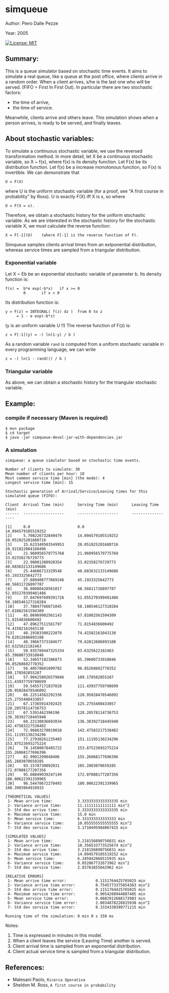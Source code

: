 
# simqueue


Author: Piero Dalle Pezze

Year: 2005

[![License: MIT](https://img.shields.io/badge/License-MIT-yellow.svg)](https://opensource.org/licenses/MIT)

## Summary:
This is a queue simulator based on stochastic time events.
It aims to simulate a real queue, like a queue at the post office,
where clients arrive in a random order. When a client arrives, s/he is
the last one who will be served. (FIFO = First In First Out). In particular
there are two stochastic factors:

- the time of arrive,
- the time of service.

Meanwhile, clients arrive and others leave.
This simulation shows when a person arrives, is ready to be served, and finally leaves.    


## About stochastic variables:
To simulate a continuous stochastic variable, we use the reversed transformation method. 
In more detail, let X be a continuous stochastic variable, so X ~ f(x), where f(x) is its 
density function. Let F(x) be its distribution function. Let f(x) be a increase monotonous 
function, so F(x) is invertible. We can demonstrate that
```
U = F(X)
```
where U is the uniform stochastic variable (for a proof, see "A first course in probability" by Ross). 
U is exactly F(X) iff X is x, so where
```
U = F(X = x).
```
Therefore, we obtain a stochastic history for the uniform stochastic variable.
As we are interested in the stochastic history for the stochastic variable X,
we must calculate the reverse function:
```
X = F[-1](U)    (where F[-1] is the reverse function of F).
```

Simqueue samples clients arrival times from an extponential distribution, whereas 
service times are sampled from a triangular distribution. 

### Exponential variable
Let X ~ Eb be an exponential stochastic variable of parameter b.
Its density function is:
```
f(x) =  b*e exp(-b*x)   if x >= 0
    	0		if x < 0
```	    
Its distribution function is:
```
y = F(z) = INTEGRAL( f(z) dz )  from 0 to z
	 = 1 - e exp(-b*z)
```
(y is an uniform variable U !!)
The reverse function of F(z) is:
```
z = F[-1](y) = -( ln(1-y) / b )
```
As a random variable `rand` is computed from a uniform stochastic variable 
in every programming language, we can write
```
z = -( ln(1 - rand()) / b )
```

### Triangular variable
As above, we can obtain a stochastic history for the triangular stochastic variable.	




## Example:
### compile if necessary (Maven is required) 
```
$ mvn package
$ cd target
$ java -jar simqueue-devel-jar-with-dependencies.jar 
```

### A simulation
```
simqueue: a queue simulator based on stochastic time events.

Number of clients to simulate: 30
Mean number of clients per hour: 18
Most common service time [min] (the mode): 4
Longest service time [min]: 15

Stochastic generation of Arrival/Service/Leaving times for this simulated queue (FIFO):

Client  Arrival Time (min)      Serving Time (min)      Leaving Time (min)
------  ------------------      ------------------      ------------------

[1]     0.0     				0.0     				14.094579105519252
[2]     5.708226732849479       14.094579105519252      20.051025201680716
[3]     15.623349503549953      20.051025201680716      20.921822084160496
[4]     21.960956579775768      21.960956579775768      33.02358276729773
[5]     22.98081380928354       33.02358276729773       40.683632133149686
[6]     25.44686713329548       40.683632133149686      45.1933325642773
[7]     27.889408777669246      45.1933325642773        48.56811726897787
[8]     36.80080428561017       48.56811726897787       52.055270399401486
[9]     37.047697699391726      52.055270399401486      58.108546127310284
[10]    37.78847766871045       58.108546127310284      67.81082561594309
[11]    45.06969902561143       67.81082561594309       71.8154836600492
[12]    47.89627511561797       71.8154836600492        74.41582161043138
[13]    48.19383300222079       74.41582161043138       79.62812606893108
[14]    48.39667373104677       79.62812606893108       83.6325622182463
[15]    50.935789447325334      83.6325622182463        85.39600733918046
[16]    52.34657182386873       85.39600733918046       96.85268602778352
[17]    56.40578601609782       96.85268602778352       109.178502855287
[18]    57.904258026579846      109.178502855287        111.43937759798699
[19]    59.54557171837028       111.43937759798699      120.95028478546092
[20]    66.22514562292336       120.95028478546092      125.2755480433057
[21]    67.17365914392425       125.2755480433057       128.20578114736753
[22]    67.5391442396196        128.20578114736753      136.38392718445948
[23]    68.22130836603034       136.38392718445948      142.47583217538482
[24]    72.96863270019018       142.47583217538482      151.11195130234296
[25]    77.27930261235403       151.11195130234296      153.87523693275224
[26]    78.14500078485722       153.87523693275224      155.26068177696396
[27]    82.9901299048406        155.26068177696396      165.2803070659285
[28]    93.1578730092031        165.2803070659285       172.07088177207356
[29]    95.60849939247149       172.07088177207356      180.00622391339965
[30]    96.54470672270493       180.00622391339965      188.3903964910933

[THEORETICAL VALUES]
 1- Mean arrive time:           3.3333333333333335 min
 2- Variance arrive time:       11.11111111111111 min^2
 3- Std dev arrive time:        3.3333333333333335 min
 4- Maximum service time:       15.0 min
 5- Mean service time:          6.333333333333333 min
 6- Variance service time:      10.055555555555555 min^2
 7- Std dev service time:       3.1710495984067415 min

[SIMULATED VALUES]
 1- Mean arrive time:           3.218156890756831 min 
 2- Variance arrive time:       10.356533773525674 min^2 
 3- Std dev arrive time:        3.218156890756831 min 
 4- Maximum service time:       14.094579105519252 min 
 5- Mean service time:          6.245042066515935 min 
 6- Variance service time:      8.052067732673962 min^2 
 7- Std dev service time:       2.83761655842962 min 

[RELATIVE ERRORS]
 1- Mean arrive time error:             0.1151764425765025 min 
 2- Variance arrive time error:         0.7545773375854363 min^2 
 3- Std dev arrive time error:          0.1151764425765025 min 
 4- Maximum service time error:         0.9054208944807485 min 
 5- Mean service time error:            0.0882912668173983 min 
 6- Variance service time error:        2.0034878228815938 min^2 
 7- Std dev service time error:         0.3334330399771215 min 

Running time of the simulation: 0 min 0 s 158 ms
```

Notes:

1. Time is expressed in minutes in this model.
2. When a client leaves the service (Leaving Time) another is served.
3. Client arrival time is sampled from an exponential distribution.
4. Client actual service time is sampled from a triangular distribution.


## References:

- Malesani Paolo, `Ricerca Operativa` 
- Sheldon M. Ross, `A first course in probability`
